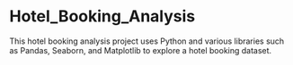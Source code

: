 # Hotel_Booking_Analysis
This hotel booking analysis project uses Python and various libraries such as Pandas, Seaborn, and Matplotlib to explore a hotel booking dataset.
